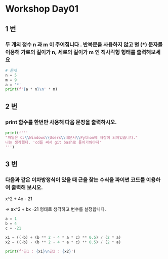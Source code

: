 # Workshop Day01

## 1 번

### 두 개의 정수 n 과 m 이 주어집니다 . 반복문을 사용하지 않고 별 (*) 문자를 이용해 가로의 길이가 n, 세로의 길이가 m 인 직사각형 형태를 출력해보세요

```python
# 문제
n = 5
m = 9
a = '*'
print(f'{a * n}\n' * m)
```



## 2 번

### print 함수를 한번만 사용해 다음 문장을 출력하시오.

```python
print(f'''
"파일은 C:\\Windows\\Users\\내문서\\Python에 저장이 되어있습니다."
나는 생각했다. 'cd를 써서 git bash로 들어가봐야지'
''')
```



## 3 번

### 다음과 같은 이차방정식이 있을 때 근을 찾는 수식을 파이썬 코드를 이용하여 출력해 보시오.

x^2 + 4x - 21

=> ax^2 + bx -21 형태로 생각하고 변수를 설정합니다.

```python
a = 1
b = 4
c = -21

x1 = ((-b) + (b ** 2 - 4 * a * c) ** 0.5) / (2 * a)
x2 = ((-b) - (b ** 2 - 4 * a * c) ** 0.5) / (2 * a)

print(f'근1 : {x1}\n근2 : {x2}')
```

